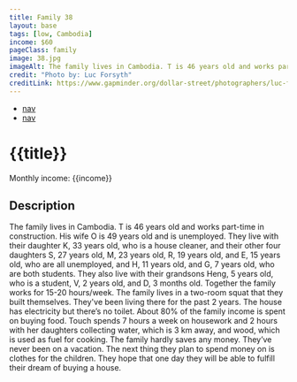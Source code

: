 ```yaml
---
title: Family 38
layout: base
tags: [low, Cambodia]
income: $60
pageClass: family
image: 38.jpg
imageAlt: The family lives in Cambodia. T is 46 years old and works part-time in construction. His wife O is 49 years old and is unemployed.
credit: "Photo by: Luc Forsyth"
creditLink: https://www.gapminder.org/dollar-street/photographers/luc-forsyth?
---
```

<div class="navbar">
    <ul>
        <li><a href="#">nav</a></li>
        <li><a href="#">nav</a></li>
    </ul>
</div>

# {{title}}
Monthly income: {{income}}
## Description
The family lives in Cambodia. T is 46 years old and works part-time in construction. His wife O is 49 years old and is unemployed. They live with their daughter K, 33 years old, who is a house cleaner, and their other four daughters S, 27 years old, M, 23 years old, R, 19 years old, and E, 15 years old, who are all unemployed, and H, 11 years old, and G, 7 years old, who are both students. They also live with their grandsons Heng, 5 years old, who is a student, V, 2 years old, and D, 3 months old. Together the family works for 15-20 hours/week. The family lives in a two-room squat that they built themselves. They've been living there for the past 2 years. The house has electricity but there’s no toilet. About 80% of the family income is spent on buying food. Touch spends 7 hours a week on housework and 2 hours with her daughters collecting water, which is 3 km away, and wood, which is used as fuel for cooking. The family hardly saves any money. They’ve never been on a vacation. The next thing they plan to spend money on is clothes for the children. They hope that one day they will be able to fulfill their dream of buying a house.